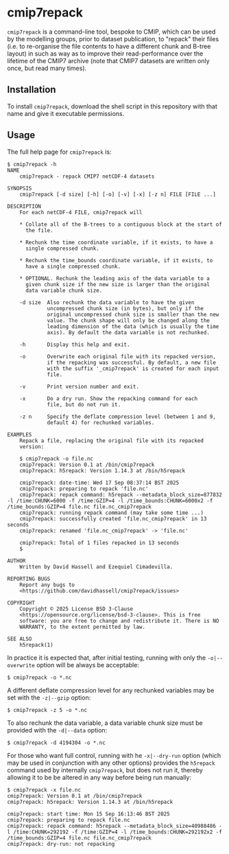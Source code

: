# cmip7repack

`cmip7repack` is a command-line tool, bespoke to CMIP, which can be used by the modelling groups, prior to dataset publication, to "repack" their files (i.e. to re-organise the file contents to have a different chunk and B-tree layout) in such as way as to improve their read-performance over the lifetime of the CMIP7 archive (note that CMIP7 datasets are written only once, but read many times).

## Installation

To install `cmip7repack`, download the shell script in this repository with that name and give it executable permissions. 

## Usage

The full help page for `cmip7repack` is:

```
$ cmip7repack -h
NAME
    cmip7repack - repack CMIP7 netCDF-4 datasets

SYNOPSIS
    cmip7repack [-d size] [-h] [-o] [-v] [-x] [-z n] FILE [FILE ...]

DESCRIPTION
    For each netCDF-4 FILE, cmip7repack will

    * Collate all of the B-trees to a contiguous block at the start of
      the file.

    * Rechunk the time coordinate variable, if it exists, to have a
      single compressed chunk.

    * Rechunk the time_bounds coordinate variable, if it exists, to
      have a single compressed chunk.

    * OPTIONAL. Rechunk the leading axis of the data variable to a
      given chunk size if the new size is larger than the original
      data variable chunk size.

    -d size  Also rechunk the data variable to have the given
             uncompressed chunk size (in bytes), but only if the
             original uncompressed chunk size is smaller than the new
             value. The chunk shape will only be changed along the
             leading dimension of the data (which is usually the time
             axis). By default the data variable is not rechunked.

    -h       Display this help and exit.

    -o       Overwrite each original file with its repacked version,
             if the repacking was successful. By default, a new file
             with the suffix '_cmip7repack' is created for each input
             file.

    -v       Print version number and exit.

    -x       Do a dry run. Show the repacking command for each
             file, but do not run it.

    -z n     Specify the deflate compression level (between 1 and 9,
             default 4) for rechunked variables.

EXAMPLES
    Repack a file, replacing the original file with its repacked
    version:

    $ cmip7repack -o file.nc
    cmip7repack: Version 0.1 at /bin/cmip7repack
    cmip7repack: h5repack: Version 1.14.3 at /bin/h5repack
    
    cmip7repack: date-time: Wed 17 Sep 08:37:14 BST 2025
    cmip7repack: preparing to repack 'file.nc'
    cmip7repack: repack command: h5repack --metadata_block_size=877832 -l /time:CHUNK=6000 -f /time:GZIP=4 -l /time_bounds:CHUNK=6000x2 -f /time_bounds:GZIP=4 file.nc file.nc_cmip7repack
    cmip7repack: running repack command (may take some time ...)
    cmip7repack: successfully created 'file.nc_cmip7repack' in 13 seconds
    cmip7repack: renamed 'file.nc_cmip7repack' -> 'file.nc'
    
    cmip7repack: Total of 1 files repacked in 13 seconds
    $

AUTHOR
    Written by David Hassell and Ezequiel Cimadevilla.

REPORTING BUGS
    Report any bugs to
    <https://github.com/davidhassell/cmip7repack/issues>

COPYRIGHT
    Copyright © 2025 License BSD 3-Clause
    <https://opensource.org/license/bsd-3-clause>. This is free
    software: you are free to change and redistribute it. There is NO
    WARRANTY, to the extent permitted by law.

SEE ALSO
    h5repack(1)
```

In practice it is expected that, after initial testing, running with only the `-o|--overwrite` option will be always be acceptable:

```
$ cmip7repack -o *.nc
```

A different deflate compression level for any rechunked variables may be set with the `-z|--gzip` option:

```
$ cmip7repack -z 5 -o *.nc
```

To also rechunk the data variable, a data variable chunk size must be provided with the `-d|--data` option:

```
$ cmip7repack -d 4194304 -o *.nc
```

For those who want full control, running with he `-x|--dry-run` option (which may be used in conjunction with any other options) provides the `h5repack` command used by internally `cmip7repack`, but does not run it, thereby allowing it to be be altered in any way before being run manually:

```
$ cmip7repack -x file.nc
cmip7repack: Version 0.1 at /bin/cmip7repack
cmip7repack: h5repack: Version 1.14.3 at /bin/h5repack

cmip7repack: start time: Mon 15 Sep 16:13:46 BST 2025
cmip7repack: preparing to repack file.nc
cmip7repack: repack command: h5repack --metadata_block_size=40988486 -l /time:CHUNK=292192 -f /time:GZIP=4 -l /time_bounds:CHUNK=292192x2 -f /time_bounds:GZIP=4 file.nc file.nc_cmip7repack
cmip7repack: dry-run: not repacking
```